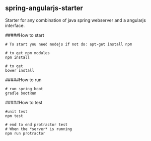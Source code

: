 
spring-angularjs-starter
--------------

Starter for any combination of java spring webserver
and a angularjs interface.


#####How to start
```
# To start you need nodejs if not do: apt-get install npm

# to get npm modules
npm install

# to get
bower install
```

#####How to run
```
# run spring boot
gradle bootRun
```

#####How to test
```
#unit test
npm test

# end to end protractor test
# When the *server* is running
npm run protractor

```
